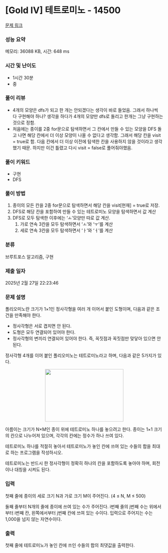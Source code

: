 # [Gold IV] 테트로미노 - 14500 

[문제 링크](https://www.acmicpc.net/problem/14500) 

### 성능 요약

메모리: 36088 KB, 시간: 648 ms

### 시간 및 난이도

- 1시간 30분
- 중

### 풀이 리뷰

- 4개의 모양은 dfs가 되고 한 개는 안되겠다는 생각이 바로 들었음. 그래서 하나씩 다 구현해야 하나? 생각을 하다가 4개의 모양만 dfs로 돌리고 한개는 그냥 구현하는 것으로 정함.
- 처음에는 종이를 2중 for문으로 탐색하면서 그 칸에서 만들 수 있는 모양을 DFS 돌고 나면 해당 칸에서 더 이상 모양이 나올 수 없다고 생각함. 그래서 해당 칸을 visit = true로 함. 다음 칸에서 더 이상 이전에 탐색한 칸을 사용하지 않을 것이라고 생각했기 때문.
하지만 이건 틀렸고 다시 visit = false로 풀어줘야했음.

### 풀이 키워드

- 구현
- DFS

### 풀이 방법

1. 종이의 모든 칸을 2중 for문으로 탐색하면서 해당 칸을 visit[현재] = true로 저장.
2. DFS로 해당 칸을 포함하여 만들 수 있는 테트로미노 모양을 탐색하면서 값 계산
3. DFS로 모두 탐색한 이후에는 ‘ㅗ’모양만 따로 값 계산.
    1. 가로 연속 3칸을 모두 탐색하면서 ‘ㅗ’와 ‘ㅜ’를 계산
    2. 세로 연속 3칸을 모두 탐색하면서 ‘ㅏ’와 ‘ㅓ’를 계산

### 분류

브루트포스 알고리즘, 구현

### 제출 일자

2025년 2월 27일 22:23:46

### 문제 설명

<p>폴리오미노란 크기가 1×1인 정사각형을 여러 개 이어서 붙인 도형이며, 다음과 같은 조건을 만족해야 한다.</p>

<ul>
	<li>정사각형은 서로 겹치면 안 된다.</li>
	<li>도형은 모두 연결되어 있어야 한다.</li>
	<li>정사각형의 변끼리 연결되어 있어야 한다. 즉, 꼭짓점과 꼭짓점만 맞닿아 있으면 안 된다.</li>
</ul>

<p>정사각형 4개를 이어 붙인 폴리오미노는 테트로미노라고 하며, 다음과 같은 5가지가 있다.</p>

<p style="text-align:center"><a href="https://commons.wikimedia.org/wiki/File:All_5_free_tetrominoes.svg"><img alt="" src="https://onlinejudgeimages.s3-ap-northeast-1.amazonaws.com/problem/14500/1.png" style="height:167px; width:250px"></a></p>

<p>아름이는 크기가 N×M인 종이 위에 테트로미노 하나를 놓으려고 한다. 종이는 1×1 크기의 칸으로 나누어져 있으며, 각각의 칸에는 정수가 하나 쓰여 있다.</p>

<p>테트로미노 하나를 적절히 놓아서 테트로미노가 놓인 칸에 쓰여 있는 수들의 합을 최대로 하는 프로그램을 작성하시오.</p>

<p>테트로미노는 반드시 한 정사각형이 정확히 하나의 칸을 포함하도록 놓아야 하며, 회전이나 대칭을 시켜도 된다.</p>

### 입력 

 <p>첫째 줄에 종이의 세로 크기 N과 가로 크기 M이 주어진다. (4 ≤ N, M ≤ 500)</p>

<p>둘째 줄부터 N개의 줄에 종이에 쓰여 있는 수가 주어진다. i번째 줄의 j번째 수는 위에서부터 i번째 칸, 왼쪽에서부터 j번째 칸에 쓰여 있는 수이다. 입력으로 주어지는 수는 1,000을 넘지 않는 자연수이다.</p>

### 출력 

 <p>첫째 줄에 테트로미노가 놓인 칸에 쓰인 수들의 합의 최댓값을 출력한다.</p>

